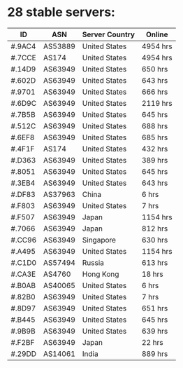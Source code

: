 # 28 stable servers:

| ID | ASN | Server Country | Online |
| ------ | ------ | ------ | ------ |
| #.9AC4 | AS53889 | United States | 4954 hrs |
| #.7CCE | AS174 | United States | 4954 hrs |
| #.14D9 | AS63949 | United States | 650 hrs |
| #.602D | AS63949 | United States | 643 hrs |
| #.9701 | AS63949 | United States | 666 hrs |
| #.6D9C | AS63949 | United States | 2119 hrs |
| #.7B5B | AS63949 | United States | 645 hrs |
| #.512C | AS63949 | United States | 688 hrs |
| #.6EF8 | AS63949 | United States | 685 hrs |
| #.4F1F | AS174 | United States | 432 hrs |
| #.D363 | AS63949 | United States | 389 hrs |
| #.8051 | AS63949 | United States | 645 hrs |
| #.3EB4 | AS63949 | United States | 643 hrs |
| #.DF83 | AS37963 | China | 6 hrs |
| #.F803 | AS63949 | United States | 7 hrs |
| #.F507 | AS63949 | Japan | 1154 hrs |
| #.7066 | AS63949 | Japan | 812 hrs |
| #.CC96 | AS63949 | Singapore | 630 hrs |
| #.A495 | AS63949 | United States | 1154 hrs |
| #.C1D0 | AS57494 | Russia | 613 hrs |
| #.CA3E | AS4760 | Hong Kong | 18 hrs |
| #.B0AB | AS40065 | United States | 6 hrs |
| #.82B0 | AS63949 | United States | 7 hrs |
| #.8D97 | AS63949 | United States | 651 hrs |
| #.B445 | AS63949 | United States | 645 hrs |
| #.9B9B | AS63949 | United States | 639 hrs |
| #.F2BF | AS63949 | Japan | 22 hrs |
| #.29DD | AS14061 | India | 889 hrs |

